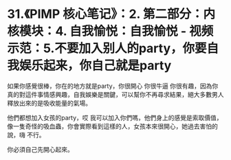 # 31.《PIMP 核心笔记》：2. 第二部分：内核模块：4. 自我愉悦：自我愉悦 - 视频示范：5.不要加入别人的party，你要自我娱乐起来，你自己就是party

如果你感覺很棒，你在的地方就是party，你很開心 你很牛逼 你很有趣，因為你真的對這件事情感興趣，自我娛樂是關鍵，可以幫你不再尋求結果，絕大多數男人釋放出來的是吸收能量的氣場。

他們都想加入女孩的party，哎 我可以加入你們嗎，他們身上的感覺是索取價值，像一隻奇怪的吸血蟲，你會實際看到這樣的人，女孩本來很開心，她過去害怕的說，嗨 不行。

你必須自己先開心起來。